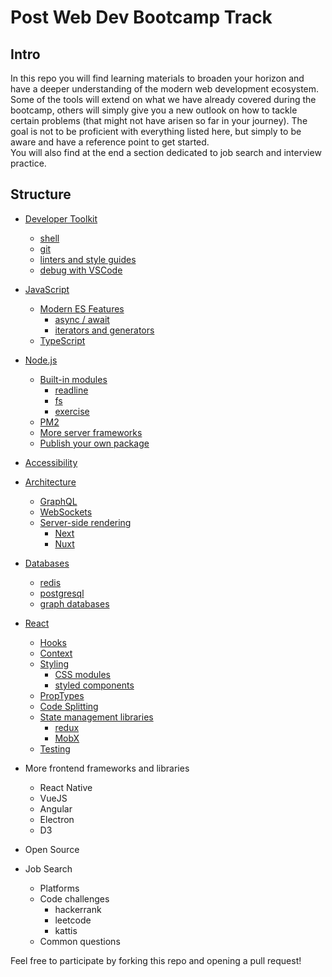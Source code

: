 # Post Web Dev Bootcamp Track

## Intro

In this repo you will find learning materials to broaden your horizon and have a deeper understanding of the modern web development ecosystem.  
Some of the tools will extend on what we have already covered during the bootcamp, others will simply give you a new outlook on how to tackle certain problems (that might not have arisen so far in your journey). The goal is not to be proficient with everything listed here, but simply to be aware and have a reference point to get started.  
You will also find at the end a section dedicated to job search and interview practice.  

## Structure

- [Developer Toolkit](https://github.com/mjarraya/post-bootcamp-track/blob/master/developer-toolkit.md)
  - [shell](https://github.com/mjarraya/post-bootcamp-track/blob/master/developer-toolkit.md#shell)
  - [git](https://github.com/mjarraya/post-bootcamp-track/blob/master/developer-toolkit.md#git)
  - [linters and style guides](https://github.com/mjarraya/post-bootcamp-track/blob/master/developer-toolkit.md#linters-and-style-guides)
  - [debug with VSCode](https://github.com/mjarraya/post-bootcamp-track/blob/master/developer-toolkit.md#debug-with-vscode)

- [JavaScript](https://github.com/mjarraya/post-bootcamp-track/blob/master/javascript)
  - [Modern ES Features](https://github.com/mjarraya/post-bootcamp-track/blob/master/javascript.md#modern-features)
    - [async / await](https://github.com/mjarraya/post-bootcamp-track/blob/master/javascript.md#asyncawait-es7)
    - [iterators and generators](https://github.com/mjarraya/post-bootcamp-track/blob/master/javascript.md#iterators-and-generators-es6)
  - [TypeScript](https://github.com/mjarraya/post-bootcamp-track/blob/master/javascript.md#typescript)

- [Node.js](https://github.com/mjarraya/post-bootcamp-track/blob/master/node.js.md)
  - [Built-in modules](https://github.com/mjarraya/post-bootcamp-track/blob/master/node.js.md#built-in-modules)
    - [readline](https://github.com/mjarraya/post-bootcamp-track/blob/master/node.js.md#readline)
    - [fs](https://github.com/mjarraya/post-bootcamp-track/blob/master/node.js.md#fs)
    - [exercise](https://github.com/mjarraya/post-bootcamp-track/blob/master/node.js.md#exercise)
  - [PM2](https://github.com/mjarraya/post-bootcamp-track/blob/master/node.js.md#pm2)
  - [More server frameworks](https://github.com/mjarraya/post-bootcamp-track/blob/master/node.js.md#more-server-frameworks)
  - [Publish your own package](https://github.com/mjarraya/post-bootcamp-track/blob/master/node.js.md#more-server-frameworks)

- [Accessibility](https://github.com/mjarraya/post-bootcamp-track/blob/master/accessibility.md)

- [Architecture](https://github.com/mjarraya/post-bootcamp-track/blob/master/architecture.md)
  - [GraphQL](https://github.com/mjarraya/post-bootcamp-track/blob/master/architecture.md#graphql)
  - [WebSockets](https://github.com/mjarraya/post-bootcamp-track/blob/master/architecture.md#websockets)
  - [Server-side rendering](https://github.com/mjarraya/post-bootcamp-track/blob/master/architecture.md#server-side-rendering)
    - [Next](https://github.com/mjarraya/post-bootcamp-track/blob/master/architecture.md#next)
    - [Nuxt](https://github.com/mjarraya/post-bootcamp-track/blob/master/architecture.md#nuxt)

- [Databases](https://github.com/mjarraya/post-bootcamp-track/blob/master/databases.md)
  - [redis](https://github.com/mjarraya/post-bootcamp-track/blob/master/databases.md#redis)
  - [postgresql](https://github.com/mjarraya/post-bootcamp-track/blob/master/databases.md#postgresql)
  - [graph databases](https://github.com/mjarraya/post-bootcamp-track/blob/master/databases.md#graph-databases)

- [React](https://github.com/mjarraya/post-bootcamp-track/blob/master/react.md)
  - [Hooks](https://github.com/mjarraya/post-bootcamp-track/blob/master/react.md#hooks)
  - [Context](https://github.com/mjarraya/post-bootcamp-track/blob/master/react.md#context)
  - [Styling](https://github.com/mjarraya/post-bootcamp-track/blob/master/react.md#styling)
    - [CSS modules](https://github.com/mjarraya/post-bootcamp-track/blob/master/react.md#css-modules)
    - [styled components](https://github.com/mjarraya/post-bootcamp-track/blob/master/react.md#styled-components)
  - [PropTypes](https://github.com/mjarraya/post-bootcamp-track/blob/master/react.md#proptypes)
  - [Code Splitting](https://github.com/mjarraya/post-bootcamp-track/blob/master/react.md#code-splitting)
  - [State management libraries](https://github.com/mjarraya/post-bootcamp-track/blob/master/react.md#state-management-libraries)
    - [redux](https://github.com/mjarraya/post-bootcamp-track/blob/master/react.md#redux)
    - [MobX](https://github.com/mjarraya/post-bootcamp-track/blob/master/react.md#mobx)
  - [Testing](https://github.com/mjarraya/post-bootcamp-track/blob/master/react.md#testing)

- More frontend frameworks and libraries
  - React Native
  - VueJS
  - Angular
  - Electron
  - D3

- Open Source

- Job Search
  - Platforms
  - Code challenges
    - hackerrank
    - leetcode
    - kattis
  - Common questions  

Feel free to participate by forking this repo and opening a pull request!  
